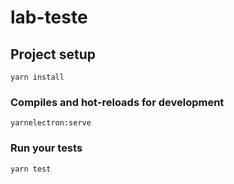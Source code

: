 # lab-teste

## Project setup
```
yarn install
```

### Compiles and hot-reloads for development
```
yarnelectron:serve
```

### Run your tests
```
yarn test
```
